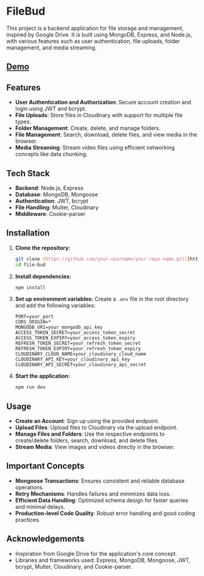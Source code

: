 # FileBud

This project is a backend application for file storage and management, inspired by Google Drive. It is built using MongoDB, Express, and Node.js, with various features such as user authentication, file uploads, folder management, and media streaming.

## [Demo](https://file-bud-frontend.vercel.app/)

## Features

- **User Authentication and Authorization**: Secure account creation and login using JWT and bcrypt.
- **File Uploads**: Store files in Cloudinary with support for multiple file types.
- **Folder Management**: Create, delete, and manage folders.
- **File Management**: Search, download, delete files, and view media in the browser.
- **Media Streaming**: Stream video files using efficient networking concepts like data chunking.

## Tech Stack

- **Backend**: Node.js, Express
- **Database**: MongoDB, Mongoose
- **Authentication**: JWT, bcrypt
- **File Handling**: Multer, Cloudinary
- **Middleware**: Cookie-parser

## Installation

1. **Clone the repository:**
    ```bash
    git clone [https://github.com/your-username/your-repo-name.git](https://github.com/RealThomasCat/file-bud.git)
    cd file-bud
    ```

2. **Install dependencies:**
    ```bash
    npm install
    ```

3. **Set up environment variables:**
    Create a `.env` file in the root directory and add the following variables:
    ```env
    PORT=your_port
    CORS_ORIGIN=*
    MONGODB_URI=your_mongodb_api_key
    ACCESS_TOKEN_SECRET=your_access_token_secret
    ACCESS_TOKEN_EXPIRY=your_access_token_expiry
    REFRESH_TOKEN_SECRET=your_refresh_token_secret
    REFRESH_TOKEN_EXPIRY=your_refresh_token_expiry
    CLOUDINARY_CLOUD_NAME=your_cloudinary_cloud_name
    CLOUDINARY_API_KEY=your_cloudinary_api_key
    CLOUDINARY_API_SECRET=your_cloudinary_api_secret
    ```

4. **Start the application:**
    ```bash
    npm run dev
    ```

## Usage

- **Create an Account**: Sign up using the provided endpoint.
- **Upload Files**: Upload files to Cloudinary via the upload endpoint.
- **Manage Files and Folders**: Use the respective endpoints to create/delete folders, search, download, and delete files.
- **Stream Media**: View images and videos directly in the browser.

## Important Concepts

- **Mongoose Transactions**: Ensures consistent and reliable database operations.
- **Retry Mechanisms**: Handles failures and minimizes data loss.
- **Efficient Data Handling**: Optimized schema design for faster queries and minimal delays.
- **Production-level Code Quality**: Robust error handling and good coding practices.

## Acknowledgements

- Inspiration from Google Drive for the application's core concept.
- Libraries and frameworks used: Express, MongoDB, Mongoose, JWT, bcrypt, Multer, Cloudinary, and Cookie-parser.
